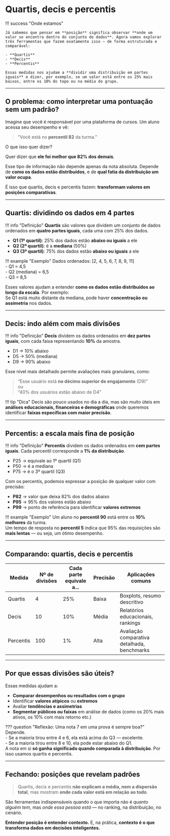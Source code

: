 # Quartis, decis e percentis

!!! success "Onde estamos"

    Já sabemos que pensar em **posição** significa observar **onde um valor se encontra dentro do conjunto de dados**. Agora vamos explorar três ferramentas que fazem exatamente isso — de forma estruturada e comparável:

    - **Quartis**  
    - **Decis**  
    - **Percentis**

    Essas medidas nos ajudam a **dividir uma distribuição em partes iguais** e dizer, por exemplo, se um valor está entre os 25% mais baixos, entre os 10% do topo ou na média do grupo.

---

## O problema: como interpretar uma pontuação sem um padrão?

Imagine que você é responsável por uma plataforma de cursos. Um aluno acessa seu desempenho e vê:

> “Você está no **percentil 82** da turma.”

O que isso quer dizer?

Quer dizer que **ele foi melhor que 82% dos demais**.

Esse tipo de informação não depende apenas da nota absoluta. Depende de **como os dados estão distribuídos**, e de **qual fatia da distribuição um valor ocupa**.

É isso que quartis, decis e percentis fazem: **transformam valores em posições comparativas**.

---

## Quartis: dividindo os dados em 4 partes

!!! info "Definição"
    **Quartis** são valores que dividem um conjunto de dados ordenados em **quatro partes iguais**, cada uma com 25% dos dados.

- **Q1 (1º quartil)**: 25% dos dados estão **abaixo ou iguais** a ele  
- **Q2 (2º quartil)**: é a **mediana** (50%)  
- **Q3 (3º quartil)**: 75% dos dados estão **abaixo ou iguais** a ele

!!! example "Exemplo"
    Dados ordenados: [2, 4, 5, 6, 7, 8, 9, 11]  
    - Q1 = 4,5  
    - Q2 (mediana) = 6,5  
    - Q3 = 8,5  

Esses valores ajudam a entender **como os dados estão distribuídos ao longo da escala**. Por exemplo:  
Se Q1 está muito distante da mediana, pode haver **concentração ou assimetria** nos dados.

---

## Decis: indo além com mais divisões

!!! info "Definição"
    **Decis** dividem os dados ordenados em **dez partes iguais**, com cada faixa representando **10%** da amostra.

- D1 → 10% abaixo  
- D5 → 50% (mediana)  
- D9 → 90% abaixo  

Esse nível mais detalhado permite avaliações mais granulares, como:

> “Esse usuário está **no décimo superior de engajamento** (D9)”  
> ou  
> “40% dos usuários estão abaixo de D4”

!!! tip "Dica"
    Decis são pouco usados no dia a dia, mas são muito úteis em **análises educacionais, financeiras e demográficas** onde queremos identificar **faixas específicas com maior precisão**.

---

## Percentis: a escala mais fina de posição

!!! info "Definição"
    **Percentis** dividem os dados ordenados em **cem partes iguais**. Cada percentil corresponde a **1% da distribuição**.

- P25 → equivale ao 1º quartil (Q1)  
- P50 → é a mediana  
- P75 → é o 3º quartil (Q3)

Com os percentis, podemos expressar a posição de qualquer valor com precisão:

- **P82** → valor que deixa 82% dos dados abaixo  
- **P95** → 95% dos valores estão abaixo  
- **P99** → ponto de referência para identificar **valores extremos**

!!! example "Exemplo"
    Um aluno no **percentil 90** está entre os **10% melhores** da turma.  
    Um tempo de resposta no **percentil 5** indica que 95% das requisições são **mais lentas** — ou seja, um ótimo desempenho.

---

## Comparando: quartis, decis e percentis

| Medida     | Nº de divisões | Cada parte equivale a... | Precisão               | Aplicações comuns                            |
|------------|----------------|----------------------------|------------------------|-----------------------------------------------|
| Quartis    | 4              | 25%                        | Baixa                  | Boxplots, resumo descritivo                   |
| Decis      | 10             | 10%                        | Média                  | Relatórios educacionais, rankings             |
| Percentis  | 100            | 1%                         | Alta                   | Avaliação comparativa detalhada, benchmarks   |

---

## Por que essas divisões são úteis?

Essas medidas ajudam a:

- **Comparar desempenhos ou resultados com o grupo**
- Identificar **valores atípicos** ou **extremos**
- Avaliar **tendências e assimetrias**
- **Segmentar públicos ou faixas** em análise de dados (como os 20% mais ativos, os 10% com mais retorno etc.)

??? question "Reflexão: Uma nota 7 em uma prova é sempre boa?"
    Depende.  
    - Se a maioria tirou entre 4 e 6, ela está acima do Q3 — excelente.  
    - Se a maioria tirou entre 8 e 10, ela pode estar abaixo do Q1.  
    A nota em si **só ganha significado quando comparada à distribuição**. Por isso usamos quartis e percentis.

---

## Fechando: posições que revelam padrões

> Quartis, decis e percentis **não explicam a média, nem a dispersão total**, mas mostram **onde cada valor está em relação ao todo**.

São ferramentas indispensáveis quando o que importa não é *quanto alguém tem*, mas *onde essa pessoa está* — no ranking, na distribuição, no cenário.

**Entender posição é entender contexto.** E, na prática, **contexto é o que transforma dados em decisões inteligentes.**